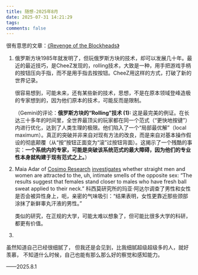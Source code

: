 ```yaml
---
title: 随想-2025年8月
date: 2025-07-31 14:21:29
tags:
comments: false
---
```


很有意思的文章：[《Revenge of the Blockheads》](https://www.experimental-history.com/p/revenge-of-the-blockheads)

1. 俄罗斯方块1985年就发明了，但玩俄罗斯方块的技术，却可以发展几十年。最近的最近技巧，是CheeZ发现的，rolling技术，大致是一种，用手把游戏手柄的按钮压向手指，而不是用手指去按按钮。CheeZ用这样的方式，打破了新的世界记录。

   很容易想到，可能未来，还有某些新的技术，思想，不是在原本领域登峰造极的专家想到的，因为他们原本的技术，可能反而是限制。

   （Gemini的评论：**俄罗斯方块的“Rolling”技术 (1):** 这是最完美的例证。在长达三十多年的时间里，全世界最顶尖的玩家都在同一个范式（“更快地按键”）内进行优化，达到了人类生理的极限。他们陷入了一个“局部最优解”（local maximum）。真正的突破并非来自对现有方法的改良，而是来自对基本操作假设的彻底颠覆（从“按”按钮正面变为“滚”过按钮背面）。这揭示了一个残酷的事实：**一个系统内的专家，可能是突破该系统范式的最大障碍，因为他们的专业性本身就构建于现有范式之上。**）

2. Maia Adar of [Cosimo Research](https://www.cosimoresearch.com/) [investigates](https://www.cosimoresearch.com/posts/human-pheromones-part-1-vabbing) whether straight men and women are attracted to the, uh, intimate smells of the opposite sex: “The results suggest that females stand closer to males who have fresh ball sweat applied to their neck.”
   科西莫研究所的玛亚·阿达尔调查了男性和女性是否会被异性身上，呃，亲密的气味吸引：“结果表明，女性更靠近那些颈部涂抹了新鲜睾丸汗液的男性。”

   类似的研究，在正规的大学，可能太难以想象了，但可能比很多大学的科研，都更有价值。

3. 

虽然知道自己已经很细腻了，
但我还是会见到，比我细腻超级超级多的人，就好羡慕，
不知道什么时候，自己也能有那么那么好的察觉和感知能力。

——2025.8.1
